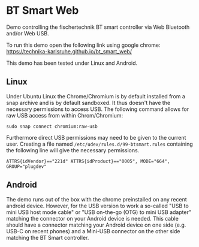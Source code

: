 # BT Smart Web

Demo controlling the fischertechnik BT smart controller via Web
Bluetooth and/or Web USB.

To run this demo open the following link using google chrome:
https://technika-karlsruhe.github.io/bt_smart_web/

This demo has been tested under Linux and Android.

## Linux

Under Ubuntu Linux the Chrome/Chromium is by default installed from
a snap archive and is by default sandboxed. It thus doesn't have
the necessary permissions to access USB. The following command
allows for raw USB access from within Chrom/Chromium:

```
sudo snap connect chromium:raw-usb
```

Furthermore direct USB permissions may need to be given to the current
user. Creating a file named ```/etc/udev/rules.d/99-btsmart.rules```
containing the following line will give the necessary permissions.

```
ATTRS{idVendor}=="221d" ATTRS{idProduct}=="0005", MODE="664", GROUP="plugdev"
```

## Android

The demo runs out of the box with the chrome preinstalled on any
recent android device. However, for the USB version to work a
so-called "USB to mini USB host mode cable" or "USB on-the-go (OTG) to
mini USB adapter" matching the connector on your Android device is
needed. This cable should have a connector matching your Android
device on one side (e.g. USB-C on recent phones) and a Mini-USB
connector on the other side matching the BT Smart controller.
